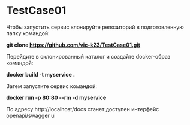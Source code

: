 # TestCase01
Чтобы запустить сервис клонируйте репозиторий в подготовленную папку
командой:

__git clone https://github.com/vic-k23/TestCase01.git__

Перейдите в склонированный каталог и создайте docker-образ командой:

__docker build -t myservice .__

Затем запустите сервис командой:

__docker run -p 80:80 --rm -d myservice__

По адресу http://localhost/docs станет доступен интерфейс openapi/swagger ui
